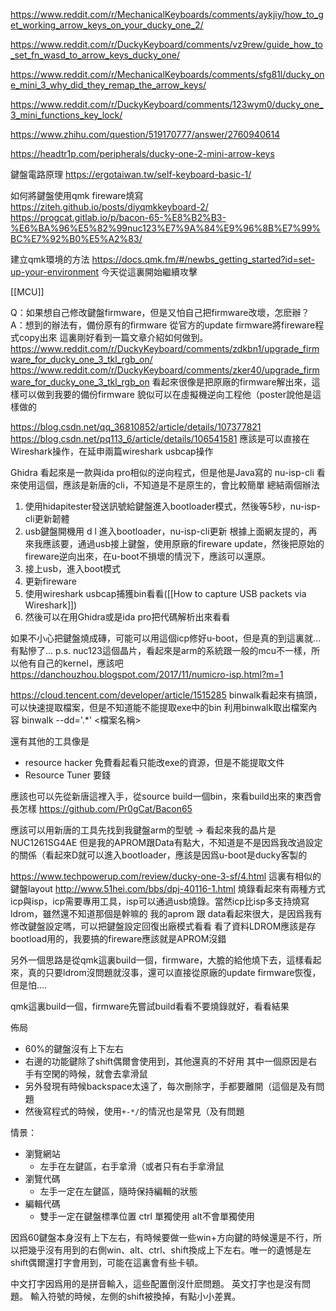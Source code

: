 
https://www.reddit.com/r/MechanicalKeyboards/comments/aykjiy/how_to_get_working_arrow_keys_on_your_ducky_one_2/

https://www.reddit.com/r/DuckyKeyboard/comments/vz9rew/guide_how_to_set_fn_wasd_to_arrow_keys_ducky_one/

https://www.reddit.com/r/MechanicalKeyboards/comments/sfg81l/ducky_one_mini_3_why_did_they_remap_the_arrow_keys/

https://www.reddit.com/r/DuckyKeyboard/comments/123wym0/ducky_one_3_mini_functions_key_lock/

https://www.zhihu.com/question/519170777/answer/2760940614

https://headtr1p.com/peripherals/ducky-one-2-mini-arrow-keys

鍵盤電路原理
https://ergotaiwan.tw/self-keyboard-basic-1/

如何將鍵盤使用qmk fireware燒寫
https://ziteh.github.io/posts/diyqmkkeyboard-2/
https://progcat.gitlab.io/p/bacon-65-%E8%B2%B3-%E6%BA%96%E5%82%99nuc123%E7%9A%84%E9%96%8B%E7%99%BC%E7%92%B0%E5%A2%83/

建立qmk環境的方法
https://docs.qmk.fm/#/newbs_getting_started?id=set-up-your-environment
今天從這裏開始繼續攻擊


[[MCU]]

Q：如果想自己修改鍵盤firmware，但是又怕自己把firmware改壞，怎麽辦？
A：想到的辦法有，備份原有的firmware
從官方的update firmware將fireware程式copy出來
這裏剛好看到一篇文章介紹如何做到。
https://www.reddit.com/r/DuckyKeyboard/comments/zdkbn1/upgrade_firmware_for_ducky_one_3_tkl_rgb_on/
https://www.reddit.com/r/DuckyKeyboard/comments/zker40/upgrade_firmware_for_ducky_one_3_tkl_rgb_on
看起來很像是把原廠的firmware解出來，這樣可以做到我要的備份firmware
貌似可以在虛擬機逆向工程他（poster說他是這樣做的

https://blog.csdn.net/qq_36810852/article/details/107377821
https://blog.csdn.net/pq113_6/article/details/106541581
應該是可以直接在Wireshark操作，在延申兩篇wireshark usbcap操作

Ghidra 看起來是一款與ida pro相似的逆向程式，但是他是Java寫的
nu-isp-cli 看來使用這個，應該是新唐的cli，不知道是不是原生的，會比較簡單
總結兩個辦法
1. 使用hidapitester發送訊號給鍵盤進入bootloader模式，然後等5秒，nu-isp-cli更新韌體
2. usb鍵盤開機用 d l 進入bootloader，nu-isp-cli更新
根據上面網友提的，再來我應該要，通過usb接上鍵盤，使用原廠的fireware update，然後把原始的fireware逆向出來，在u-boot不損壞的情況下，應該可以還原。
1. 接上usb，進入boot模式
2. 更新fireware
3. 使用wireshark usbcap捕獲bin看看([[How to capture USB packets via Wireshark]])
4. 然後可以在用Ghidra或是ida pro把代碼解析出來看看

如果不小心把鍵盤燒成磚，可能可以用這個icp修好u-boot，但是真的到這裏就...有點慘了...
p.s. nuc123這個晶片，看起來是arm的系統跟一般的mcu不一樣，所以他有自己的kernel，應該吧
https://danchouzhou.blogspot.com/2017/11/numicro-isp.html?m=1

https://cloud.tencent.com/developer/article/1515285
binwalk看起來有搞頭，可以快速提取檔案，但是不知道能不能提取exe中的bin
利用binwalk取出檔案內容 binwalk --dd='.*' <檔案名稱>

還有其他的工具像是
* resource hacker 免費看起看只能改exe的資源，但是不能提取文件
* Resource Tuner 要錢

應該也可以先從新唐這裡入手，從source build一個bin，來看build出來的東西會長怎樣
https://github.com/Pr0gCat/Bacon65

應該可以用新唐的工具先找到我鍵盤arm的型號
-> 看起來我的晶片是 NUC1261SG4AE 但是我的APROM跟Data有點大，不知道是不是因爲我改過設定的關係（看起來D就可以進入bootloader，應該是因爲u-boot是ducky客製的

https://www.techpowerup.com/review/ducky-one-3-sf/4.html
這裏有相似的鍵盤layout
http://www.51hei.com/bbs/dpj-40116-1.html
燒錄看起來有兩種方式 icp與isp，icp需要專用工具，isp可以通過usb燒錄。當然icp比isp多支持燒寫ldrom，雖然還不知道那個是幹嘛的
我的aprom 跟 data看起來很大，是因爲我有修改鍵盤設定嗎，可以把鍵盤設定回復出廠模式看看
看了資料LDROM應該是存bootload用的，我要搞的fireware應該就是APROM沒錯

另外一個思路是從qmk這裏build一個，firmware，大膽的給他燒下去，這樣看起來，真的只要ldrom沒問題就沒事，還可以直接從原廠的update firmware恢復，但是怕....

qmk這裏build一個，firmware先嘗試build看看不要燒錄就好，看看結果

佈局

* 60%的鍵盤沒有上下左右
* 右邊的功能鍵除了shift偶爾會使用到，其他還真的不好用
  其中一個原因是右手有空閑的時候，就會去拿滑鼠
* 另外發現有時候backspace太遠了，每次刪除字，手都要離開（這個是及有問題
* 然後寫程式的時候，使用`+-*/`的情況也是常見（及有問題

情景：
* 瀏覽網站
	* 左手在左鍵區，右手拿滑（或者只有右手拿滑鼠
* 瀏覽代碼
	* 左手一定在左鍵區，隨時保持編輯的狀態
* 編輯代碼
	* 雙手一定在鍵盤標準位置
ctrl 單獨使用
alt不會單獨使用

因爲60鍵盤本身沒有上下左右，有時候要做一些win+方向鍵的時候還是不行，所以把幾乎沒有用到的右側win、alt、ctrl、shift換成上下左右。唯一的遺憾是左shift偶爾還打字會用到，可能在這裏會有些卡頓。

中文打字因爲用的是拼音輸入，這些配置倒沒什麽問題。
英文打字也是沒有問題。
輸入符號的時候，左側的shift被換掉，有點小小差異。
